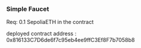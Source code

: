 ### Simple Faucet

Req:
0.1 SepoliaETH in the contract

deployed contract address : 0x816133C7D6de6f7c95eb4ee9ffC3Ef8F7b7058b8